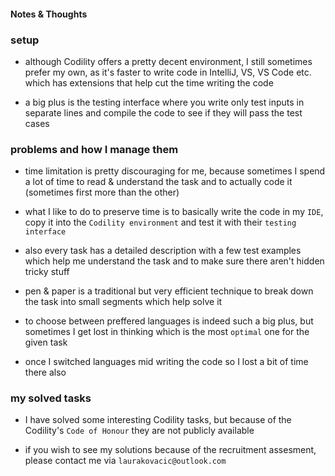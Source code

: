 #### Notes & Thoughts

### setup
- although Codility offers a pretty decent environment, I still sometimes prefer my own, as it's faster to write code in IntelliJ, VS, VS Code etc. which has extensions that help cut the time writing the code

- a big plus is the testing interface where you write only test inputs in separate lines and compile the code to see if they will pass the test cases 

### problems and how I manage them
- time limitation is pretty discouraging for me, because sometimes I spend a lot of time to read & understand the task and to actually code it (sometimes first more than the other)

- what I like to do to preserve time is to basically write the code in my `IDE`, copy it into the `Codility environment` and test it with their `testing interface`

- also every task has a detailed description with a few test examples which help me understand the task and to make sure there aren't hidden tricky stuff

- pen & paper is a traditional but very efficient technique to break down the task into small segments which help solve it

- to choose between preffered languages is indeed such a big plus, but sometimes I get lost in thinking which is the most `optimal` one for the given task

- once I switched languages mid writing the code so I lost a bit of time there also

### my solved tasks
- I have solved some interesting Codility tasks, but because of the Codility's `Code of Honour` they are not publicly available

- if you wish to see my solutions because of the recruitment assesment, please contact me via `laurakovacic@outlook.com`